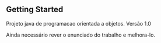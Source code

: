 ## Getting Started

Projeto java de programacao orientada a objetos.
Versão 1.0

Ainda necessário rever o enunciado do trabalho e melhora-lo.